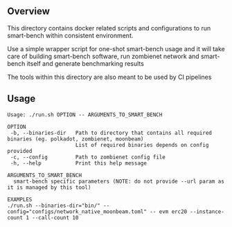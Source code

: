 ## Overview

This directory contains docker related scripts and configurations to run smart-bench within consistent environment.

Use a simple wrapper script for one-shot smart-bench usage and it will take care of building smart-bench software, run zombienet network and smart-bench itself and generate benchmarking results

The tools within this directory are also meant to be used by CI pipelines

## Usage
```
Usage: ./run.sh OPTION -- ARGUMENTS_TO_SMART_BENCH

OPTION
 -b, --binaries-dir   Path to directory that contains all required binaries (eg. polkadot, zombienet, moonbeam)
                      List of required binaries depends on config provided
 -c, --config         Path to zombienet config file
 -h, --help           Print this help message

ARGUMENTS_TO_SMART_BENCH
  smart-bench specific parameters (NOTE: do not provide --url param as it is managed by this tool)

EXAMPLES
./run.sh --binaries-dir="bin/" --config="configs/network_native_moonbeam.toml" -- evm erc20 --instance-count 1 --call-count 10
```
